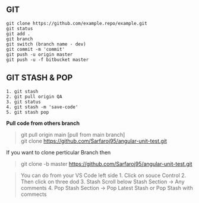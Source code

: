 ## GIT
```
git clone https://github.com/example.repo/example.git
git status
git add .
git branch
git switch (branch name - dev)
git commit -m 'commit'
git push -u origin master
git push -u -f bitbucket master
```

## GIT STASH & POP

```
1. git stash
2. git pull origin QA
3. git status
4. git stash -m 'save-code'
5. git stash pop
```

**Pull code from others branch**
> git pull origin main [pull from main branch] <br/>
> git clone https://github.com/Sarfaroj95/angular-unit-test.git

If you want to clone perticular Branch then 
> git clone -b master https://github.com/Sarfaroj95/angular-unit-test.git

> You can do from your VS Code left side
    1. Click on souce Control 
    2. Then click on three dod 
    3. Stash Scroll below Stash Section -> Any comments
    4. Pop Stash Section -> Pop Latest Stash or Pop Stash with commects
